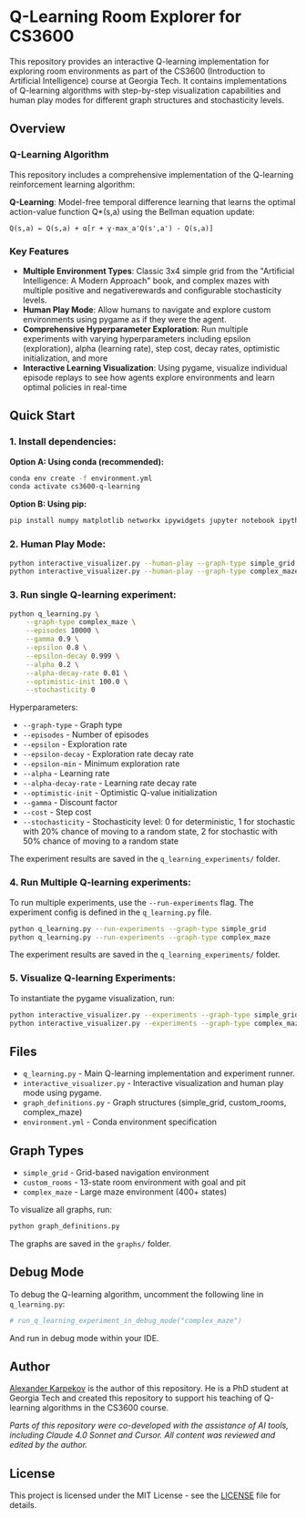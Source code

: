# Q-Learning Room Explorer for CS3600

This repository provides an interactive Q-learning implementation for exploring room environments as part of the CS3600 (Introduction to Artificial Intelligence) course at Georgia Tech. It contains implementations of Q-learning algorithms with step-by-step visualization capabilities and human play modes for different graph structures and stochasticity levels.

## Overview

### Q-Learning Algorithm

This repository includes a comprehensive implementation of the Q-learning reinforcement learning algorithm:

**Q-Learning**: Model-free temporal difference learning that learns the optimal action-value function Q*(s,a) using the Bellman equation update:
```
Q(s,a) ← Q(s,a) + α[r + γ·max_a'Q(s',a') - Q(s,a)]
```

### Key Features

- **Multiple Environment Types**: Classic 3x4 simple grid from the "Artificial Intelligence: A Modern Approach" book, and complex mazes with multiple positive and negativerewards and configurable stochasticity levels.
- **Human Play Mode**: Allow humans to navigate and explore custom environments using pygame as if they were the agent.
- **Comprehensive Hyperparameter Exploration**: Run multiple experiments with varying hyperparameters including epsilon (exploration), alpha (learning rate), step cost, decay rates, optimistic initialization, and more
- **Interactive Learning Visualization**: Using pygame, visualize individual episode replays to see how agents explore environments and learn optimal policies in real-time

## Quick Start

### **1. Install dependencies:**

   **Option A: Using conda (recommended):**
   ```bash
   conda env create -f environment.yml
   conda activate cs3600-q-learning
   ```

   **Option B: Using pip:**
   ```bash
   pip install numpy matplotlib networkx ipywidgets jupyter notebook ipython pygame tqdm
   ```



### **2. Human Play Mode:**
   ```bash
   python interactive_visualizer.py --human-play --graph-type simple_grid
   python interactive_visualizer.py --human-play --graph-type complex_maze

   ```

### **3. Run single Q-learning experiment:**
   ```bash
   python q_learning.py \
       --graph-type complex_maze \
       --episodes 10000 \
       --gamma 0.9 \
       --epsilon 0.8 \
       --epsilon-decay 0.999 \
       --alpha 0.2 \
       --alpha-decay-rate 0.01 \
       --optimistic-init 100.0 \
       --stochasticity 0
   ```

Hyperparameters:
- `--graph-type` - Graph type
- `--episodes` - Number of episodes
- `--epsilon` - Exploration rate
- `--epsilon-decay` - Exploration rate decay rate
- `--epsilon-min` - Minimum exploration rate
- `--alpha` - Learning rate
- `--alpha-decay-rate` - Learning rate decay rate
- `--optimistic-init` - Optimistic Q-value initialization
- `--gamma` - Discount factor
- `--cost` - Step cost
- `--stochasticity` - Stochasticity level: 0 for deterministic, 1 for stochastic with 20% chance of moving to a random state, 2 for stochastic with 50% chance of moving to a random state

The experiment results are saved in the `q_learning_experiments/` folder.

### **4. Run Multiple Q-learning experiments:**

To run multiple experiments, use the `--run-experiments` flag. The experiment config is defined in the `q_learning.py` file.

   ```bash
   python q_learning.py --run-experiments --graph-type simple_grid
   python q_learning.py --run-experiments --graph-type complex_maze
   ```

The experiment results are saved in the `q_learning_experiments/` folder.

### **5. Visualize Q-learning Experiments:**

To instantiate the pygame visualization, run:

   ```bash
   python interactive_visualizer.py --experiments --graph-type simple_grid
   python interactive_visualizer.py --experiments --graph-type complex_maze
   ```

## Files

- `q_learning.py` - Main Q-learning implementation and experiment runner.
- `interactive_visualizer.py` - Interactive visualization and human play mode using pygame.
- `graph_definitions.py` - Graph structures (simple_grid, custom_rooms, complex_maze)
- `environment.yml` - Conda environment specification

## Graph Types

- `simple_grid` - Grid-based navigation environment
- `custom_rooms` - 13-state room environment with goal and pit
- `complex_maze` - Large maze environment (400+ states)

To visualize all graphs, run:
```bash
python graph_definitions.py
```

The graphs are saved in the `graphs/` folder.


## Debug Mode

To debug the Q-learning algorithm, uncomment the following line in `q_learning.py`:
```python
# run_q_learning_experiment_in_debug_mode("complex_maze")
```
And run in debug mode within your IDE.

## Author

[Alexander Karpekov](https://alexkarpekov.com) is the author of this repository. He is a PhD student at Georgia Tech and created this repository to support his teaching of Q-learning algorithms in the CS3600 course.

*Parts of this repository were co-developed with the assistance of AI tools, including Claude 4.0 Sonnet and Cursor. All content was reviewed and edited by the author.*

## License

This project is licensed under the MIT License - see the [LICENSE](LICENSE) file for details.